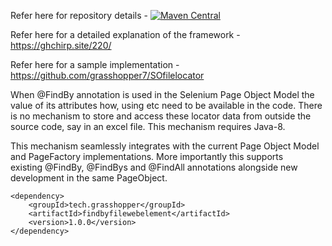 Refer here for repository details - [![Maven Central](https://maven-badges.herokuapp.com/maven-central/tech.grasshopper/findbyfilewebelement/badge.svg)](https://maven-badges.herokuapp.com/maven-central/tech.grasshopper/findbyfilewebelement)

Refer here for a detailed explanation of the framework - https://ghchirp.site/220/

Refer here for a sample implementation - https://github.com/grasshopper7/SOfilelocator

When @FindBy annotation is used in the Selenium Page Object Model the value of its attributes how, using etc need to be available in the code. There is no mechanism to store and access these locator data from outside the source code, say in an excel file. This mechanism requires Java-8.

This mechanism seamlessly integrates with the current Page Object Model and PageFactory implementations. More importantly this supports existing @FindBy, @FindBys and @FindAll annotations alongside new development in the same PageObject.

	<dependency>
    	<groupId>tech.grasshopper</groupId>
    	<artifactId>findbyfilewebelement</artifactId>
    	<version>1.0.0</version>
	</dependency>
